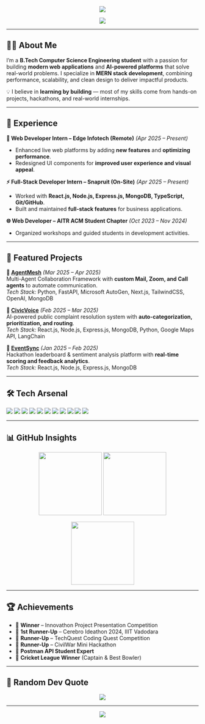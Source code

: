 <!-- HEADER BANNER -->
<p align="center">
  <img src="https://capsule-render.vercel.app/api?type=waving&color=0:7f00ff,100:ff007f&height=200&section=header&text=Nikunj%20Maltare&fontSize=50&fontColor=ffffff&animation=fadeIn&fontAlignY=35"/>
</p>

<!-- ANIMATED INTRO -->
<p align="center">
  <a href="https://github.com/NIKUNJMALTARE">
    <img src="https://readme-typing-svg.herokuapp.com?color=%23FF00FF&size=24&center=true&vCenter=true&width=600&lines=Full-Stack+Web+Developer;Hackathon+Winner+%26+Tech+Innovator;Building+AI-Powered+Solutions;Always+Learning+and+Creating">
  </a>
</p>

---

## 🧑‍💻 About Me  
I’m a **B.Tech Computer Science Engineering student** with a passion for building **modern web applications** and **AI-powered platforms** that solve real-world problems. I specialize in **MERN stack development**, combining performance, scalability, and clean design to deliver impactful products.  

💡 I believe in **learning by building** — most of my skills come from hands-on projects, hackathons, and real-world internships.  

---

## 💼 Experience  

**🚀 Web Developer Intern – Edge Infotech (Remote)** *(Apr 2025 – Present)*  
- Enhanced live web platforms by adding **new features** and **optimizing performance**.  
- Redesigned UI components for **improved user experience and visual appeal**.  

**⚡ Full-Stack Developer Intern – Snapruit (On-Site)** *(Apr 2025 – Present)*  
- Worked with **React.js, Node.js, Express.js, MongoDB, TypeScript, Git/GitHub**.  
- Built and maintained **full-stack features** for business applications.  

**🌐 Web Developer – AITR ACM Student Chapter** *(Oct 2023 – Nov 2024)*  
- Organized workshops and guided students in development activities.  

---

## 🚀 Featured Projects  

**🔹 [AgentMesh](https://github.com/NIKUNJMALTARE/agentmesh)** *(Mar 2025 – Apr 2025)*  
Multi-Agent Collaboration Framework with **custom Mail, Zoom, and Call agents** to automate communication.  
*Tech Stack:* Python, FastAPI, Microsoft AutoGen, Next.js, TailwindCSS, OpenAI, MongoDB  

**🔹 [CivicVoice](https://civicvoice-rosy.vercel.app/)** *(Feb 2025 – Mar 2025)*  
AI-powered public complaint resolution system with **auto-categorization, prioritization, and routing**.  
*Tech Stack:* React.js, Node.js, Express.js, MongoDB, Python, Google Maps API, LangChain  

**🔹 [EventSync](https://event-sync-seven.vercel.app/)** *(Jan 2025 – Feb 2025)*  
Hackathon leaderboard & sentiment analysis platform with **real-time scoring and feedback analytics**.  
*Tech Stack:* React.js, Node.js, Express.js, MongoDB  

---

## 🛠 Tech Arsenal  
<p>
  <img src="https://img.shields.io/badge/JavaScript-000?style=for-the-badge&logo=javascript" />
  <img src="https://img.shields.io/badge/React.js-000?style=for-the-badge&logo=react" />
  <img src="https://img.shields.io/badge/Node.js-000?style=for-the-badge&logo=node.js" />
  <img src="https://img.shields.io/badge/Express.js-000?style=for-the-badge&logo=express" />
  <img src="https://img.shields.io/badge/TypeScript-000?style=for-the-badge&logo=typescript" />
  <img src="https://img.shields.io/badge/MongoDB-000?style=for-the-badge&logo=mongodb" />
  <img src="https://img.shields.io/badge/MySQL-000?style=for-the-badge&logo=mysql" />
  <img src="https://img.shields.io/badge/TailwindCSS-000?style=for-the-badge&logo=tailwind-css" />
  <img src="https://img.shields.io/badge/FastAPI-000?style=for-the-badge&logo=fastapi" />
  <img src="https://img.shields.io/badge/Git-000?style=for-the-badge&logo=git" />
  <img src="https://img.shields.io/badge/Postman-000?style=for-the-badge&logo=postman" />
</p>

---

## 📊 GitHub Insights  
<p align="center">
  <img src="https://github-readme-stats.vercel.app/api?username=NIKUNJMALTARE&show_icons=true&theme=tokyonight" height="165"/>
  <img src="https://streak-stats.demolab.com?user=NIKUNJMALTARE&theme=tokyonight" height="165"/>
</p>

<p align="center">
  <img src="https://github-readme-stats.vercel.app/api/top-langs/?username=NIKUNJMALTARE&layout=compact&theme=tokyonight" height="165"/>
</p>

---

## 🏆 Achievements  
- 🥇 **Winner** – Innovathon Project Presentation Competition  
- 🥈 **1st Runner-Up** – Cerebro Ideathon 2024, IIIT Vadodara  
- 🥈 **Runner-Up** – TechQuest Coding Quest Competition  
- 🥈 **Runner-Up** – CivilWar Mini Hackathon  
- 📜 **Postman API Student Expert**  
- 🏏 **Cricket League Winner** (Captain & Best Bowler)  

---

## 💬 Random Dev Quote  
<p align="center">
  <img src="https://quotes-github-readme.vercel.app/api?type=horizontal&theme=tokyonight" />
</p>

---

<!-- FOOTER -->
<p align="center">
  <img src="https://capsule-render.vercel.app/api?type=waving&color=0:7f00ff,100:ff007f&height=120&section=footer"/>
</p>
